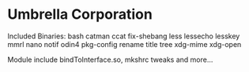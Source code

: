 # Umbrella Corporation
Included Binaries:
	bash
	catman
	ccat
	fix-shebang
	less
	lessecho
	lesskey
	mmrl
	nano
	notif
	odin4
	pkg-config
	rename
	title
	tree
	xdg-mime
	xdg-open

Module include bindToInterface.so, mkshrc tweaks and more...
